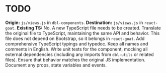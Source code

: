 # TODO

**Origin:** `js/views.js` in `dbl-components`.
**Destination:** `js/views.js` in `react-goat`.
**Existing TS:** No. A new TypeScript file needs to be created.
Translate the original file to TypeScript, maintaining the same API and behavior.
This file does not depend on Bootstrap, so it belongs in `react-goat`.
Add comprehensive TypeScript typings and typedoc. Keep all names and comments in English.
Write unit tests for the component, mocking all external dependencies (including any imports from `dbl-utils` or related files). Ensure that behavior matches the original JS implementation.
Document any props, state variables and events.